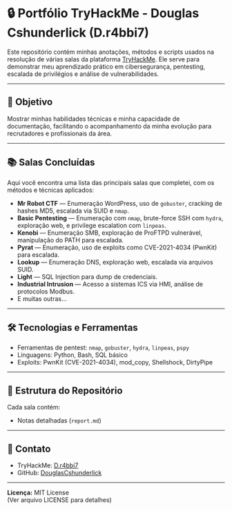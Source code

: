 # 🔒 Portfólio TryHackMe - Douglas Cshunderlick (D.r4bbi7)

Este repositório contém minhas anotações, métodos e scripts usados na resolução de várias salas da plataforma [TryHackMe](https://tryhackme.com/p/D.r4bbi7). Ele serve para demonstrar meu aprendizado prático em cibersegurança, pentesting, escalada de privilégios e análise de vulnerabilidades.

---

## 🚀 Objetivo

Mostrar minhas habilidades técnicas e minha capacidade de documentação, facilitando o acompanhamento da minha evolução para recrutadores e profissionais da área.

---

## 📚 Salas Concluídas

Aqui você encontra uma lista das principais salas que completei, com os métodos e técnicas aplicados:

- **Mr Robot CTF** — Enumeração WordPress, uso de `gobuster`, cracking de hashes MD5, escalada via SUID e `nmap`.
- **Basic Pentesting** — Enumeração com `nmap`, brute-force SSH com `hydra`, exploração web, e privilege escalation com `linpeas`.
- **Kenobi** — Enumeração SMB, exploração de ProFTPD vulnerável, manipulação do PATH para escalada.
- **Pyrat** — Enumeração, uso de exploits como CVE-2021-4034 (PwnKit) para escalada.
- **Lookup** — Enumeração DNS, exploração web, escalada via arquivos SUID.
- **Light** — SQL Injection para dump de credenciais.
- **Industrial Intrusion** — Acesso a sistemas ICS via HMI, análise de protocolos Modbus.
- E muitas outras...

---

## 🛠 Tecnologias e Ferramentas

- Ferramentas de pentest: `nmap`, `gobuster`, `hydra`, `linpeas`, `pspy`
- Linguagens: Python, Bash, SQL básico
- Exploits: PwnKit (CVE-2021-4034), mod_copy, Shellshock, DirtyPipe

---

## 📁 Estrutura do Repositório

Cada sala contém:
- Notas detalhadas (`report.md`)

---

## 📢 Contato

- TryHackMe: [D.r4bbi7](https://tryhackme.com/p/D.r4bbi7)
- GitHub: [DouglasCshunderlick](https://github.com/Cshunderlick)

---

**Licença:** MIT License  
(Ver arquivo LICENSE para detalhes)
